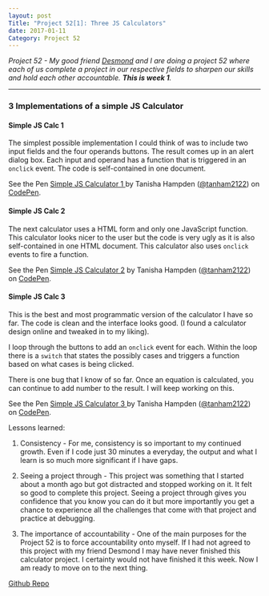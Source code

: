 ```yaml
---
layout: post
Title: "Project 52[1]: Three JS Calculators"
date: 2017-01-11
Category: Project 52
---
```



*Project 52 - My good friend [Desmond](http://designxdesmond.com/) and I are doing a project 52 where each of us complete a project in our respective fields to sharpen our skills and hold each other accountable. **This is week 1**.* 

***


### 3 Implementations of a simple JS Calculator 

#### Simple JS Calc 1

The simplest possible implementation I could think of was to include two input fields and the four operands buttons. The result comes up in an alert dialog box. Each input and operand has a function that is triggered in an `onclick` event. The code is self-contained in one document. 

<p data-height="265" data-theme-id="0" data-slug-hash="QdNKWa" data-default-tab="result" data-user="tanham2122" data-embed-version="2" data-pen-title="Simple JS Calculator 1 " class="codepen">See the Pen <a href="http://codepen.io/tanham2122/pen/QdNKWa/">Simple JS Calculator 1 </a> by Tanisha Hampden (<a href="http://codepen.io/tanham2122">@tanham2122</a>) on <a href="http://codepen.io">CodePen</a>.</p>
<script async src="https://production-assets.codepen.io/assets/embed/ei.js"></script>


#### Simple JS Calc 2 

The next calculator uses a HTML form and only one JavaScript function. This calculator looks nicer to the user but the code is very ugly as it is also self-contained in one HTML document. This calculator also uses `onclick` events to fire a function.

<p data-height="265" data-theme-id="0" data-slug-hash="xgVEGo" data-default-tab="result" data-user="tanham2122" data-embed-version="2" data-pen-title="Simple JS Calculator 2" class="codepen">See the Pen <a href="http://codepen.io/tanham2122/pen/xgVEGo/">Simple JS Calculator 2</a> by Tanisha Hampden (<a href="http://codepen.io/tanham2122">@tanham2122</a>) on <a href="http://codepen.io">CodePen</a>.</p>
<script async src="https://production-assets.codepen.io/assets/embed/ei.js"></script>

#### Simple JS Calc 3 

This is the best and most programmatic version of the calculator I have so far. The code is clean and the interface looks good. (I found a calculator design online and tweaked in to my liking).

I loop through the buttons to add an `onclick` event for each. Within the loop there is a `switch` that states the possibly cases and triggers a function based on what cases is being clicked. 

There is one bug that I know of so far. Once an equation is calculated, you can continue to add number to the result. I will keep working on this. 

<p data-height="265" data-theme-id="0" data-slug-hash="pRyEEO" data-default-tab="result" data-user="tanham2122" data-embed-version="2" data-pen-title="Simple JS Calculator 3 " class="codepen">See the Pen <a href="http://codepen.io/tanham2122/pen/pRyEEO/">Simple JS Calculator 3 </a> by Tanisha Hampden (<a href="http://codepen.io/tanham2122">@tanham2122</a>) on <a href="http://codepen.io">CodePen</a>.</p>
<script async src="https://production-assets.codepen.io/assets/embed/ei.js"></script>

Lessons learned: 

1. Consistency - For me, consistency is so important to my continued growth. Even if I code just 30 minutes a everyday, the output and what I learn is so much more significant if I have gaps. 

2. Seeing a project through - This project was something that I started about a month ago but got distracted and stopped working on it. It felt so good to complete this project. Seeing a project through gives you confidence that you know you can do it but more importantly you get a chance to experience all the challenges that come with that project and practice at debugging.  

3. The importance of accountability - One of the main purposes for the Project 52 is to force accountability onto myself. If I had not agreed to this project with my friend Desmond I may have never finished this calculator project. I certainty would not have finished it this week. Now I am ready to move on to the next thing. 

[Github Repo](https://github.com/tanham/js-calculator)